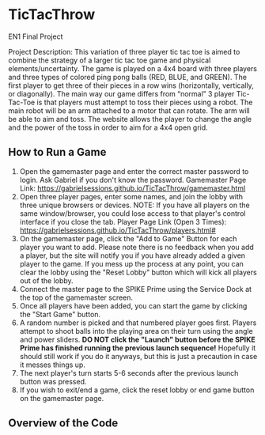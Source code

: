 # TicTacThrow

EN1 Final Project

Project Description: This variation of three player tic tac toe is aimed to combine the strategy of a larger tic tac toe game and physical elements/uncertainty. The game is played on a 4x4 board with three players and three types of colored ping pong balls (RED, BLUE, and GREEN). The first player to get three of their pieces in a row wins (horizontally, vertically, or diagonally). The main way our game differs from “normal” 3 player Tic-Tac-Toe is that players must attempt to toss their pieces using a robot.
The main robot will be an arm attached to a motor that can rotate. The arm will be able to aim and toss. The website allows the player to change the angle and the power of the toss in order to aim for a 4x4 open grid.

## How to Run a Game ##
1. Open the gamemaster page and enter the correct master password to login. Ask Gabriel if you don't know the password. Gamemaster Page Link: https://gabrielsessions.github.io/TicTacThrow/gamemaster.html
2. Open three player pages, enter some names, and join the lobby with three unique browsers or devices. NOTE: If you have all players on the same window/browser, you could lose access to that player's control interface if you close the tab. Player Page Link (Open 3 Times): https://gabrielsessions.github.io/TicTacThrow/players.html#
3. On the gamemaster page, click the "Add to Game" Button for each player you want to add. Please note there is no feedback when you add a player, but the site will notify you if you have already added a given player to the game. If you mess up the process at any point, you can clear the lobby using the "Reset Lobby" button which will kick all players out of the lobby.
4. Connect the master page to the SPIKE Prime using the Service Dock at the top of the gamemaster screen.
5. Once all players have been added, you can start the game by clicking the "Start Game" button.
6. A random number is picked and that numbered player goes first. Players attempt to shoot balls into the playing area on their turn using the angle and power sliders. **DO NOT click the "Launch" button before the SPIKE Prime has finished running the previous launch sequence!** Hopefully it should still work if you do it anyways, but this is just a precaution in case it messes things up.
7. The next player's turn starts 5-6 seconds after the previous launch button was pressed.
8. If you wish to exit/end a game, click the reset lobby or end game button on the gamemaster page.

## Overview of the Code ##